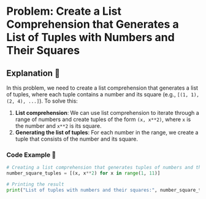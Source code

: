# Problem: Create a List Comprehension that Generates a List of Tuples with Numbers and Their Squares

## **Explanation** 🧠

In this problem, we need to create a list comprehension that generates a list of tuples, where each tuple contains a number and its square (e.g., `[(1, 1), (2, 4), ...]`). To solve this:

1. **List comprehension**: We can use list comprehension to iterate through a range of numbers and create tuples of the form `(x, x**2)`, where `x` is the number and `x**2` is its square.
2. **Generating the list of tuples**: For each number in the range, we create a tuple that consists of the number and its square.

### **Code Example** 📜

```python
# Creating a list comprehension that generates tuples of numbers and their squares
number_square_tuples = [(x, x**2) for x in range(1, 11)]

# Printing the result
print("List of tuples with numbers and their squares:", number_square_tuples)
